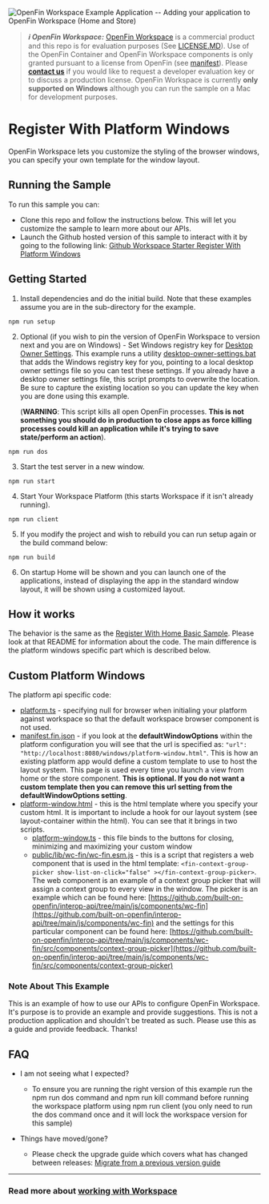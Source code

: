 ![OpenFin Workspace Example Application -- Adding your application to OpenFin Workspace (Home and Store)](../../assets/OpenFin-Workspace-Starter.png)

> **_:information_source: OpenFin Workspace:_** [OpenFin Workspace](https://www.openfin.co/workspace/) is a commercial product and this repo is for evaluation purposes (See [LICENSE.MD](LICENSE.MD)). Use of the OpenFin Container and OpenFin Workspace components is only granted pursuant to a license from OpenFin (see [manifest](public/manifest.fin.json)). Please [**contact us**](https://www.openfin.co/workspace/poc/) if you would like to request a developer evaluation key or to discuss a production license.
> OpenFin Workspace is currently **only supported on Windows** although you can run the sample on a Mac for development purposes.

# Register With Platform Windows

OpenFin Workspace lets you customize the styling of the browser windows, you can specify your own template for the window layout.

## Running the Sample

To run this sample you can:

- Clone this repo and follow the instructions below. This will let you customize the sample to learn more about our APIs.
- Launch the Github hosted version of this sample to interact with it by going to the following link: [Github Workspace Starter Register With Platform Windows](https://start.openfin.co/?manifest=https%3A%2F%2Fbuilt-on-openfin.github.io%2Fworkspace-starter%2Fworkspace%2Fvnext%2Fregister-with-platform-windows%2Fmanifest.fin.json)

## Getting Started

1. Install dependencies and do the initial build. Note that these examples assume you are in the sub-directory for the example.

```shell
npm run setup
```

2. Optional (if you wish to pin the version of OpenFin Workspace to version next and you are on Windows) - Set Windows registry key for [Desktop Owner Settings](https://developers.openfin.co/docs/desktop-owner-settings).
   This example runs a utility [desktop-owner-settings.bat](../common/desktop-owner-settings.bat) that adds the Windows registry key for you, pointing to a local desktop owner
   settings file so you can test these settings. If you already have a desktop owner settings file, this script prompts to overwrite the location. Be sure to capture the existing location so you can update the key when you are done using this example.

   (**WARNING**: This script kills all open OpenFin processes. **This is not something you should do in production to close apps as force killing processes could kill an application while it's trying to save state/perform an action**).

```shell
npm run dos
```

3. Start the test server in a new window.

```shell
npm run start
```

4. Start Your Workspace Platform (this starts Workspace if it isn't already running).

```shell
npm run client
```

5. If you modify the project and wish to rebuild you can run setup again or the build command below:

```shell
npm run build
```

6. On startup Home will be shown and you can launch one of the applications, instead of displaying the app in the standard window layout, it will be shown using a customized layout.

## How it works

The behavior is the same as the [Register With Home Basic Sample](../register-with-home-basic/). Please look at that README for information about the code. The main difference is the platform windows specific part which is described below.

## Custom Platform Windows

The platform api specific code:

- [platform.ts](client/src/platform.ts) - specifying null for browser when initialing your platform against workspace so that the default workspace browser component is not used.
- [manifest.fin.json](public/manifest.fin.json) - if you look at the **defaultWindowOptions** within the platform configuration you will see that the url is specified as: `"url": "http://localhost:8080/windows/platform-window.html"`. This is how an existing platform app would define a custom template to use to host the layout system. This page is used every time you launch a view from home or the store component. **This is optional. If you do not want a custom template then you can remove this url setting from the defaultWindowOptions setting**.
- [platform-window.html](public/windows/platform-window.html) - this is the html template where you specify your custom html. It is important to include a hook for our layout system (see layout-container within the html). You can see that it brings in two scripts.
  - [platform-window.ts](client/src/platform-window.ts) - this file binds to the buttons for closing, minimizing and maximizing your custom window
  - [public/lib/wc-fin/wc-fin.esm.js](public/lib/wc-fin/wc-fin.esm.js) - this is a script that registers a web component that is used in the html template: `<fin-context-group-picker show-list-on-click="false" ></fin-context-group-picker>`. The web component is an example of a context group picker that will assign a context group to every view in the window. The picker is an example which can be found here: [https://github.com/built-on-openfin/interop-api/tree/main/js/components/wc-fin](https://github.com/built-on-openfin/interop-api/tree/main/js/components/wc-fin) and the settings for this particular component can be found here: [https://github.com/built-on-openfin/interop-api/tree/main/js/components/wc-fin/src/components/context-group-picker](https://github.com/built-on-openfin/interop-api/tree/main/js/components/wc-fin/src/components/context-group-picker)

### Note About This Example

This is an example of how to use our APIs to configure OpenFin Workspace. It's purpose is to provide an example and provide suggestions. This is not a production application and shouldn't be treated as such. Please use this as a guide and provide feedback. Thanks!

## FAQ

- I am not seeing what I expected?

  - To ensure you are running the right version of this example run the npm run dos command and npm run kill command before running the workspace platform using npm run client (you only need to run the dos command once and it will lock the workspace version for this sample)

- Things have moved/gone?

  - Please check the upgrade guide which covers what has changed between releases: [Migrate from a previous version guide](../migrate-from-a-previous-version)

---

### Read more about [working with Workspace](https://developers.openfin.co/of-docs/docs/overview-of-workspace)
